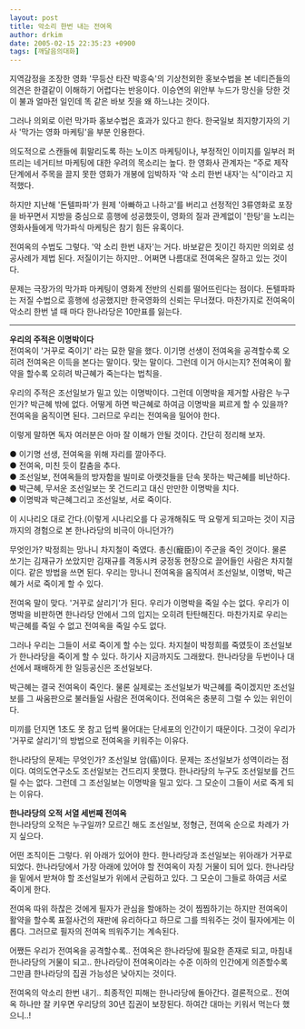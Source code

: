 ```yaml
---
layout: post
title: 악소리 한번 내는 전여옥
author: drkim
date: 2005-02-15 22:35:23 +0900
tags: [깨달음의대화]
---
```

 지역감정을 조장한 영화 '무등산 타잔 박흥숙'의 기상천외한 홍보수법을 본 네티즌들의 의견은 한결같이 이해하기 어렵다는 반응이다. 이승연의 위안부 누드가 망신을 당한 것이 불과 얼마전 일인데 똑 같은 바보 짓을 왜 하느냐는 것이다.    
  
그러나 의외로 이런 막가파 홍보수법은 효과가 있다고 한다. 한국일보 최지향기자의 기사 '막가는 영화 마케팅'을 부분 인용한다.    



    

    
          
  
의도적으로 스캔들에 휘말리도록 하는 노이즈 마케팅이나, 부정적인 이미지를 일부러 퍼뜨리는 네거티브 마케팅에 대한 우려의 목소리는 높다. 한 영화사 관계자는 “주로 제작단계에서 주목을 끌지 못한 영화가 개봉에 임박하자 '악 소리 한번 내자'는 식”이라고 지적했다.    
  
하지만 지난해 '돈텔파파'가 원제 '아빠하고 나하고'를 버리고 선정적인 3류영화로 포장을 바꾸면서 지방을 중심으로 흥행에 성공했듯이, 영화의 질과 관계없이 '한탕'을 노리는 영화사들에게 막가파식 마케팅은 참기 힘든 유혹이다.    
  
전여옥의 수법도 그렇다. '악 소리 한번 내자'는 거다. 바보같은 짓이긴 하지만 의외로 성공사례가 제법 된다. 저질이기는 하지만.. 어쩌면 나름대로 전여옥은 잘하고 있는 것이다.    
  
문제는 극장가의 막가파 마케팅이 영화계 전반의 신뢰를 떨어뜨린다는 점이다. 돈텔파파는 저질 수법으로 흥행에 성공했지만 한국영화의 신뢰는 무너졌다. 마찬가지로 전여옥이 악소리 한번 낼 때 마다 한나라당은 10만표를 잃는다.   
****  
**우리의 주적은 이명박이다**  
전여옥이 '거꾸로 죽이기' 라는 묘한 말을 했다. 이기명 선생이 전여옥을 공격할수록 오히려 전여옥은 이득을 본다는 말이다. 맞는 말이다. 그런데 이거 아시는지? 전여옥이 활약을 할수록 오히려 박근혜가 죽는다는 법칙을.    
  
우리의 주적은 조선일보가 밀고 있는 이명박이다. 그런데 이명박을 제거할 사람은 누구인가? 박근혜 밖에 없다. 어떻게 하면 박근혜로 하여금 이명박을 찌르게 할 수 있을까? 전여옥을 움직이면 된다. 그러므로 우리는 전여옥을 밀어야 한다.    
  
이렇게 말하면 독자 여러분은 아마 잘 이해가 안될 것이다. 간단히 정리해 보자.    
  
● 이기명 선생, 전여옥을 위해 자리를 깔아주다.   
● 전여옥, 미친 듯이 칼춤을 추다.   
● 조선일보, 전여옥들의 방자함을 빌미로 아랫것들을 단속 못하는 박근혜를 비난하다.   
● 박근혜, 무서운 조선일보는 못 건드리고 대신 만만한 이명박을 치다.   
● 이명박과 박근혜그리고 조선일보, 서로 죽이다.    
  
이 시나리오 대로 간다.(이렇게 시나리오를 다 공개해줘도 딱 요렇게 되고마는 것이 지금까지의 경험으로 본 한나라당의 비극이 아니던가?)    
  
무엇인가? 박정희는 망나니 차지철이 죽였다. 총신(寵臣)이 주군을 죽인 것이다. 물론 쏘기는 김재규가 쏘았지만 김재규를 격동시켜 궁정동 현장으로 끌어들인 사람은 차지철이다. 같은 방법을 쓰면 된다. 우리는 망나니 전여옥을 움직여서 조선일보, 이명박, 박근혜가 서로 죽이게 할 수 있다. 
  
  
전여옥 말이 맞다. '거꾸로 살리기'가 된다. 우리가 이명박을 죽일 수는 없다. 우리가 이명박을 비판하면 한나라당 안에서 그의 입지는 오히려 탄탄해진다. 마찬가지로 우리는 박근혜를 죽일 수 없고 전여옥을 죽일 수도 없다. 
  
  
그러나 우리는 그들이 서로 죽이게 할 수는 있다. 차지철이 박정희를 죽였듯이 조선일보가 한나라당을 죽이게 할 수 있다. 하기사 지금까지도 그래왔다. 한나라당을 두번이나 대선에서 패배하게 한 일등공신은 조선일보다.    
  
박근혜는 결국 전여옥이 죽인다. 물론 실제로는 조선일보가 박근혜를 죽이겠지만 조선일보를 그 싸움판으로 불러들일 사람은 전여옥이다. 전여옥은 충분히 그럴 수 있는 위인이다.    
  
미끼를 던지면 1초도 못 참고 덥썩 물어대는 단세포의 인간이기 때문이다. 그것이 우리가 '거꾸로 살리기'의 방법으로 전여옥을 키워주는 이유다.    
  
한나라당의 문제는 무엇인가? 조선일보 암(癌)이다. 문제는 조선일보가 성역이라는 점이다. 여의도연구소도 조선일보는 건드리지 못했다. 한나라당의 누구도 조선일보를 건드릴 수는 없다. 그런데 그 조선일보는 이명박을 밀고 있다. 그 모순이 그들이 서로 죽게 되는 이유다.    
  
**한나라당의 오적 서열 세번째 전여옥**  
한나라당의 오적은 누구일까? 모르긴 해도 조선일보, 정형근, 전여옥 순으로 차례가 가지 싶으다.    
  
어떤 조직이든 그렇다. 위 아래가 있어야 한다. 한나라당과 조선일보는 위아래가 거꾸로 되었다. 한나라당에서 가장 아래에 있어야 할 전여옥이 자칭 거물이 되어 있다. 한나라당을 밑에서 받쳐야 할 조선일보가 위에서 군림하고 있다. 그 모순이 그들로 하여금 서로 죽이게 한다.    
  
전여옥 따위 하찮은 것에게 필자가 관심을 할애하는 것이 찜찜하기는 하지만 전여옥이 활약을 할수록 표절사건의 재판에 유리하다고 하므로 그를 띄워주는 것이 필자에게는 이롭다. 그러므로 필자의 전여옥 띄워주기는 계속된다. 
  
  
어쨌든 우리가 전여옥을 공격할수록.. 전여옥은 한나라당에 필요한 존재로 되고, 마침내 한나라당의 거물이 되고.. 한나라당이 전여옥이라는 수준 이하의 인간에게 의존할수록 그만큼 한나라당의 집권 가능성은 낮아지는 것이다.    
  
전여옥의 악소리 한번 내기.. 최종적인 피해는 한나라당에 돌아간다. 결론적으로.. 전여옥 하나만 잘 키우면 우리당의 30년 집권이 보장된다. 하여간 대마는 키워서 먹는다 했으니..!